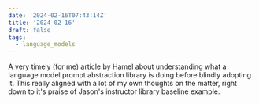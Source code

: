 ```yaml
---
date: '2024-02-16T07:43:14Z'
title: '2024-02-16'
draft: false
tags:
  - language_models
---
```


A very timely (for me) [article](https://hamel.dev/blog/posts/prompt/) by Hamel about understanding what a language model prompt abstraction library is doing before blindly adopting it.
This really aligned with a lot of my own thoughts on the matter, right down to it's praise of Jason's instructor library baseline example.
